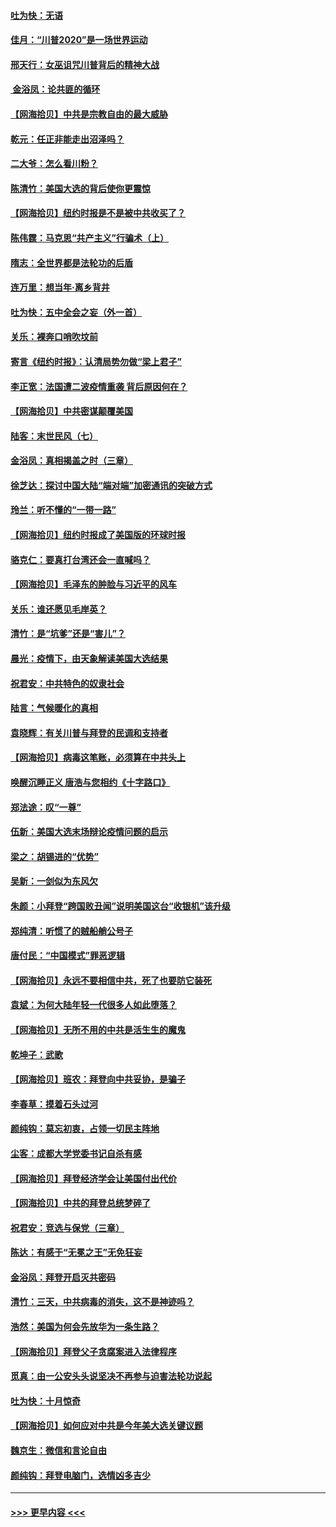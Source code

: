 #### [吐为快：无语](../pages/nsc993/n12518588.md?t=11030251) 
#### [佳月：“川普2020”是一场世界运动](../pages/nsc993/n12518581.md?t=11030251) 
#### [邢天行：女巫诅咒川普背后的精神大战](../pages/nsc993/n12517257.md?t=11030251) 
#### [ 金浴凤：论共匪的循环](../pages/nsc993/n12517133.md?t=11030251) 
#### [【网海拾贝】中共是宗教自由的最大威胁](../pages/nsc993/n12516879.md?t=11030251) 
#### [乾元：任正非能走出沼泽吗？](../pages/nsc993/n12515831.md?t=11030251) 
#### [二大爷：怎么看川粉？](../pages/nsc993/n12515820.md?t=11030251) 
#### [陈清竹：美国大选的背后使你更震惊](../pages/nsc993/n12515589.md?t=11030251) 
#### [【网海拾贝】纽约时报是不是被中共收买了？](../pages/nsc993/n12515122.md?t=11030251) 
#### [陈伟霆：马克思“共产主义”行骗术（上）](../pages/nsc993/n12510217.md?t=11030251) 
#### [隋志：全世界都是法轮功的后盾](../pages/nsc993/n12510636.md?t=11030251) 
#### [连万里：想当年‧离乡背井](../pages/nsc993/n12510623.md?t=11030251) 
#### [吐为快：五中全会之妄（外一首）](../pages/nsc993/n12510470.md?t=11030251) 
#### [关乐：裸奔口哨吹坟前](../pages/nsc993/n12510403.md?t=11030251) 
#### [寄言《纽约时报》：认清局势勿做“梁上君子”](../pages/nsc993/n12510042.md?t=11030251) 
#### [李正宽：法国遭二波疫情重袭 背后原因何在？](../pages/nsc993/n12509971.md?t=11030251) 
#### [【网海拾贝】中共密谋颠覆美国](../pages/nsc993/n12509816.md?t=11030251) 
#### [陆客：末世民风（七）](../pages/nsc993/n12507822.md?t=11030251) 
#### [金浴凤：真相揭盖之时（三章）](../pages/nsc993/n12507804.md?t=11030251) 
#### [徐芝达：探讨中国大陆“端对端”加密通讯的突破方式](../pages/nsc993/n12507682.md?t=11030251) 
#### [玲兰：听不懂的“一带一路”](../pages/nsc993/n12507669.md?t=11030251) 
#### [【网海拾贝】纽约时报成了美国版的环球时报](../pages/nsc993/n12507053.md?t=11030251) 
#### [骆克仁：要真打台湾还会一直喊吗？](../pages/nsc993/n12506843.md?t=11030251) 
#### [【网海拾贝】毛泽东的肿脸与习近平的风车](../pages/nsc993/n12504537.md?t=11030251) 
#### [关乐：谁还愿见毛岸英？](../pages/nsc993/n12503866.md?t=11030251) 
#### [清竹：是“坑爹”还是“害儿”？](../pages/nsc993/n12503034.md?t=11030251) 
#### [晨光：疫情下，由天象解读美国大选结果](../pages/nsc993/n12502536.md?t=11030251) 
#### [祝君安：中共特色的奴隶社会](../pages/nsc993/n12501529.md?t=11030251) 
#### [陆言：气候暖化的真相](../pages/nsc993/n12501183.md?t=11030251) 
#### [袁晓辉：有关川普与拜登的民调和支持者](../pages/nsc993/n12500433.md?t=11030251) 
#### [【网海拾贝】病毒这笔账，必须算在中共头上](../pages/nsc993/n12500320.md?t=11030251) 
#### [唤醒沉睡正义 唐浩与您相约《十字路口》](../pages/nsc993/n12497980.md?t=11030251) 
#### [郑法途：叹“一尊”](../pages/nsc993/n12498837.md?t=11030251) 
#### [伍新：美国大选末场辩论疫情问题的启示](../pages/nsc993/n12498829.md?t=11030251) 
#### [梁之：胡锡进的“优势”](../pages/nsc993/n12498780.md?t=11030251) 
#### [吴新：一剑似为东风欠](../pages/nsc993/n12498772.md?t=11030251) 
#### [朱颜：小拜登“跨国败丑闻”说明美国这台“收银机”该升级](../pages/nsc993/n12498731.md?t=11030251) 
#### [郑纯清：听惯了的贼船艄公号子](../pages/nsc993/n12498721.md?t=11030251) 
#### [唐付民：“中国模式”罪恶逻辑](../pages/nsc993/n12498310.md?t=11030251) 
#### [【网海拾贝】永远不要相信中共，死了也要防它装死](../pages/nsc993/n12498162.md?t=11030251) 
#### [袁斌：为何大陆年轻一代很多人如此堕落？](../pages/nsc993/n12495696.md?t=11030251) 
#### [【网海拾贝】无所不用的中共是活生生的魔鬼](../pages/nsc993/n12495621.md?t=11030251) 
#### [乾坤子：武歌](../pages/nsc993/n12493391.md?t=11030251) 
#### [【网海拾贝】班农：拜登向中共妥协，是骗子](../pages/nsc993/n12492877.md?t=11030251) 
#### [李春草：摸着石头过河](../pages/nsc993/n12491121.md?t=11030251) 
#### [颜纯钩：莫忘初衷，占领一切民主阵地](../pages/nsc993/n12490965.md?t=11030251) 
#### [尘客：成都大学党委书记自杀有感](../pages/nsc993/n12490950.md?t=11030251) 
#### [【网海拾贝】拜登经济学会让美国付出代价](../pages/nsc993/n12489662.md?t=11030251) 
#### [【网海拾贝】中共的拜登总统梦碎了](../pages/nsc993/n12487896.md?t=11030251) 
#### [祝君安：竞选与保党（三章）](../pages/nsc993/n12487258.md?t=11030251) 
#### [陈达：有感于“无冕之王”无免狂妄](../pages/nsc993/n12485133.md?t=11030251) 
#### [金浴凤：拜登开启灭共密码](../pages/nsc993/n12485125.md?t=11030251) 
#### [清竹：三天，中共病毒的消失，这不是神迹吗？](../pages/nsc993/n12485027.md?t=11030251) 
#### [浩然：美国为何会先放华为一条生路？](../pages/nsc993/n12484997.md?t=11030251) 
#### [【网海拾贝】拜登父子贪腐案进入法律程序](../pages/nsc993/n12484957.md?t=11030251) 
#### [觅真：由一公安头头说坚决不再参与迫害法轮功说起](../pages/nsc993/n12484212.md?t=11030251) 
#### [吐为快：十月惊奇](../pages/nsc993/n12484172.md?t=11030251) 
#### [【网海拾贝】如何应对中共是今年美大选关键议题](../pages/nsc993/n12483755.md?t=11030251) 
#### [魏京生：微信和言论自由](../pages/nsc993/n12483372.md?t=11030251) 
#### [颜纯钩：拜登电脑门，选情凶多吉少](../pages/nsc993/n12482666.md?t=11030251) 

----
#### [ >>> 更早内容 <<< ](../indexes/nsc993-earlier.md)
